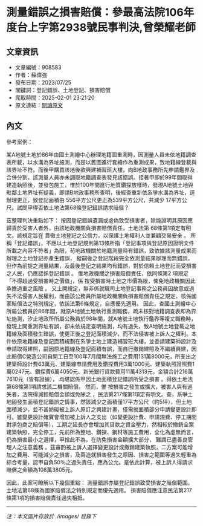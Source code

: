 # 測量錯誤之損害賠償：參最高法院106年度台上字第2938號民事判決,曾榮耀老師

## 文章資訊
- 文章編號：908583
- 作者：蘇偉強
- 發布日期：2023/07/25
- 關鍵詞：登記錯誤、土地登記、損害賠償
- 爬取時間：2025-02-01 23:21:20
- 原文連結：[閱讀原文](https://real-estate.get.com.tw/Columns/detail.aspx?no=908583)

## 內文


參考案例：


某A地號土地於86年由國土測繪中心辦理地籍圖重測時，因測量人員未依地籍調查表所載，以水溝為界址施測，而是以舊圖進行套繪作為重測成果，致地籍線登載與該界址不符。而後甲購買該地後欲興建補習班大樓，向B地政事務所先申請鑑界及合併分割，該測量人員亦未調取地籍調查表發見該錯誤。接著甲即於99年間取得建造執照後，並發包施工，惟於100年間進行地質鑽探放樣時，發現A地號土地與毗鄰土地界址有疑義，即請B地政事務所查明，後經查重新依系爭水溝為界址，逕辦理更正，致登記面積由 556平方公尺更正為539平方公尺，共減少 17平方公尺。試問甲得否依土地法第68條登記錯誤請求賠償？


茲整理判決重點如下：
按因登記錯誤遺漏或虛偽致受損害者，除能證明其原因應歸責於受害人者外，由該地政機關負損害賠償責任，土地法第 68條第1項定有明文。該規定旨在
貫徹土地登記之公信力，以保護土地權利人並兼顧交易安全
。
所稱「登記錯誤」，不應以土地登記規則第13條所指「登記事項與登記原因證明文件所載之內容不符者」為限，茍地政機關於地籍測量時有錯誤，致依據該測量成果而辦理之土地登記亦產生錯誤，
縱嗣後之登記階段完全依測量結果辦理而無錯誤，但作為前提之測量結果，及最後登記之結果均有錯誤，對於信賴土地登記而受損害之人民，仍應認係登記錯誤
。
惟地政機關之損害賠償責任，依同條第2 項規定「不得超過受損害時之價值」，係
按受損害時土地之市價為限，俾免地政機關因此承擔過重之風險
。
又上開規定，無非係就職司土地登記事務之公務員因故意或過失不法侵害人民權利，而由該公務員所屬地政機關負損害賠償責任之規定，核係國家賠償法之特別規定，依該法第6條規定，自應優先適用。
因此，查國土測繪中心所屬公務員於86年間，就原A地號土地執行重測職務，疏未核對地籍調查表即為界址施測，汐止地政所所屬公務員於98年間，就A地號土地執行鑑界等複丈職務時，發現上開重測界址有誤，卻未依規定查明施測，均有過失，致A地號土地登載之地籍線及面積發生錯誤，使更正後之登記面積減少，而不法侵害被上訴人之權利。本件依原地籍線及登記面積規劃在系爭土地上建造補習班大樓，並委請建築師設計及申請取得建照，嗣因原地籍線及登記面積有誤，而自行撤銷建照及不繼續興建，因此賠償C營造公司自開工日至100年7月間無法施工之費用131萬8000元，所支出之建築師設計費63萬元、建築線申請費用及鑽探費用3萬1000元、建築執照證照費1萬0247元、鑽探費6萬4050元、新光銀行貸款費用11萬4313元，金額合計216萬7610元（皆有證據），
均堪認係甲因土地面積登記錯誤所受之損害
。得依土地法第68條第1項請求該二機關賠償。
然而，惟
按損害之發生或擴大，被害人與有過失者，法院得減輕賠償金額或免除之
，民法第217條第1項定有明文。查，系爭土地固發生面積登記錯誤之情事，然該減少之面積僅17平方公尺（約5坪），但土地面積減少，並不甚妨礙被上訴人原訂之興建計畫，僅需就面積部分申請變更設計即可。雖變更設計確實會增加被上訴人之支出（如變更設計費、申請規費、停工期間對承包商之賠償等），工期之延長亦會增加其貸款之資金壓力，然相較於撤銷全案建築執照，完全停工，先前所為整地、鑽探、鋼材等施工費用，全化為虛無而言，仍為損害最小之選擇，甲捨此不為，在防免損害金額擴大部分，
難謂已盡善良管理人之注意義務
。茲審酌被上訴人選擇變更設計或撤銷建築執照，二方案可能增加之費用、可能減少之損害，及兩造就損害發生之原因、損害之範圍等過失輕重為綜合考量，認甲自負50％之過失責任，應為公允。是依此計算，被上訴人得請求賠償之金額為108萬3805元。


因此，此案可瞭解以下幾個重點：
測量錯誤亦屬登記錯誤致受損害之賠償範圍。
土地法第68條為國家賠償法之特別規定而優先適用。
損害賠償應注意民法第217條第1項的損害賠償責任過失相抵。

---
*注：本文圖片存放於 ./images/ 目錄下*
